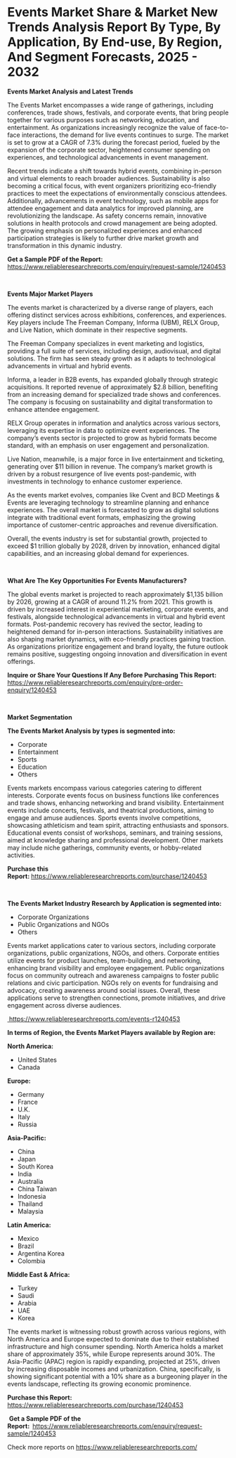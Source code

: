 <p><h1>Events Market Share & Market New Trends Analysis Report By Type, By Application, By End-use, By Region, And Segment Forecasts, 2025 - 2032</h1></p><p><strong>Events Market Analysis and Latest Trends</strong></p>
<p><p>The Events Market encompasses a wide range of gatherings, including conferences, trade shows, festivals, and corporate events, that bring people together for various purposes such as networking, education, and entertainment. As organizations increasingly recognize the value of face-to-face interactions, the demand for live events continues to surge. The market is set to grow at a CAGR of 7.3% during the forecast period, fueled by the expansion of the corporate sector, heightened consumer spending on experiences, and technological advancements in event management.</p><p>Recent trends indicate a shift towards hybrid events, combining in-person and virtual elements to reach broader audiences. Sustainability is also becoming a critical focus, with event organizers prioritizing eco-friendly practices to meet the expectations of environmentally conscious attendees. Additionally, advancements in event technology, such as mobile apps for attendee engagement and data analytics for improved planning, are revolutionizing the landscape. As safety concerns remain, innovative solutions in health protocols and crowd management are being adopted. The growing emphasis on personalized experiences and enhanced participation strategies is likely to further drive market growth and transformation in this dynamic industry.</p></p>
<p><strong>Get a Sample PDF of the Report:&nbsp;</strong> <a href="https://www.reliableresearchreports.com/enquiry/request-sample/1240453?utm_campaign=3257&utm_medium=2&utm_source=Github&utm_content=ia&utm_term=10032025&utm_id=events">https://www.reliableresearchreports.com/enquiry/request-sample/1240453</a></p>
<p>&nbsp;</p>
<p><strong>Events Major Market Players</strong></p>
<p><p>The events market is characterized by a diverse range of players, each offering distinct services across exhibitions, conferences, and experiences. Key players include The Freeman Company, Informa (UBM), RELX Group, and Live Nation, which dominate in their respective segments.</p><p>The Freeman Company specializes in event marketing and logistics, providing a full suite of services, including design, audiovisual, and digital solutions. The firm has seen steady growth as it adapts to technological advancements in virtual and hybrid events. </p><p>Informa, a leader in B2B events, has expanded globally through strategic acquisitions. It reported revenue of approximately $2.8 billion, benefiting from an increasing demand for specialized trade shows and conferences. The company is focusing on sustainability and digital transformation to enhance attendee engagement.</p><p>RELX Group operates in information and analytics across various sectors, leveraging its expertise in data to optimize event experiences. The company’s events sector is projected to grow as hybrid formats become standard, with an emphasis on user engagement and personalization.</p><p>Live Nation, meanwhile, is a major force in live entertainment and ticketing, generating over $11 billion in revenue. The company’s market growth is driven by a robust resurgence of live events post-pandemic, with investments in technology to enhance customer experience.</p><p>As the events market evolves, companies like Cvent and BCD Meetings & Events are leveraging technology to streamline planning and enhance experiences. The overall market is forecasted to grow as digital solutions integrate with traditional event formats, emphasizing the growing importance of customer-centric approaches and revenue diversification.</p><p>Overall, the events industry is set for substantial growth, projected to exceed $1 trillion globally by 2028, driven by innovation, enhanced digital capabilities, and an increasing global demand for experiences.</p></p>
<p>&nbsp;</p>
<p><strong>What Are The Key Opportunities For Events Manufacturers?</strong></p>
<p><p>The global events market is projected to reach approximately $1,135 billion by 2026, growing at a CAGR of around 11.2% from 2021. This growth is driven by increased interest in experiential marketing, corporate events, and festivals, alongside technological advancements in virtual and hybrid event formats. Post-pandemic recovery has revived the sector, leading to heightened demand for in-person interactions. Sustainability initiatives are also shaping market dynamics, with eco-friendly practices gaining traction. As organizations prioritize engagement and brand loyalty, the future outlook remains positive, suggesting ongoing innovation and diversification in event offerings.</p></p>
<p><strong>Inquire or Share Your Questions If Any Before Purchasing This Report:</strong> <a href="https://www.reliableresearchreports.com/enquiry/pre-order-enquiry/1240453?utm_campaign=3257&utm_medium=2&utm_source=Github&utm_content=ia&utm_term=10032025&utm_id=events">https://www.reliableresearchreports.com/enquiry/pre-order-enquiry/1240453</a></p>
<p>&nbsp;</p>
<p><strong>Market Segmentation</strong></p>
<p><strong>The Events Market Analysis by types is segmented into:</strong></p>
<p><ul><li>Corporate</li><li>Entertainment</li><li>Sports</li><li>Education</li><li>Others</li></ul></p>
<p><p>Events markets encompass various categories catering to different interests. Corporate events focus on business functions like conferences and trade shows, enhancing networking and brand visibility. Entertainment events include concerts, festivals, and theatrical productions, aiming to engage and amuse audiences. Sports events involve competitions, showcasing athleticism and team spirit, attracting enthusiasts and sponsors. Educational events consist of workshops, seminars, and training sessions, aimed at knowledge sharing and professional development. Other markets may include niche gatherings, community events, or hobby-related activities.</p></p>
<p><strong>Purchase this Report:&nbsp;</strong><a href="https://www.reliableresearchreports.com/purchase/1240453?utm_campaign=3257&utm_medium=2&utm_source=Github&utm_content=ia&utm_term=10032025&utm_id=events">https://www.reliableresearchreports.com/purchase/1240453</a></p>
<p>&nbsp;</p>
<p><strong>The Events Market Industry Research by Application is segmented into:</strong></p>
<p><ul><li>Corporate Organizations</li><li>Public Organizations and NGOs</li><li>Others</li></ul></p>
<p><p>Events market applications cater to various sectors, including corporate organizations, public organizations, NGOs, and others. Corporate entities utilize events for product launches, team-building, and networking, enhancing brand visibility and employee engagement. Public organizations focus on community outreach and awareness campaigns to foster public relations and civic participation. NGOs rely on events for fundraising and advocacy, creating awareness around social issues. Overall, these applications serve to strengthen connections, promote initiatives, and drive engagement across diverse audiences.</p></p>
<p><a href="https://www.reliableresearchreports.com/events-r1240453?utm_campaign=3257&utm_medium=2&utm_source=Github&utm_content=ia&utm_term=10032025&utm_id=events">&nbsp;https://www.reliableresearchreports.com/events-r1240453</a></p>
<p><strong>In terms of Region, the Events Market Players available by Region are:</strong></p>
<p>
    <p> <strong> North America: </strong>
        <ul>
            <li>United States</li>
            <li>Canada</li>
        </ul>
        </p> 
    <p> <strong> Europe: </strong>
        <ul>
            <li>Germany</li>
            <li>France</li>
            <li>U.K.</li>
            <li>Italy</li>
            <li>Russia</li>
        </ul>
        </p> 
    <p> <strong> Asia-Pacific: </strong>
        <ul>
            <li>China</li>
            <li>Japan</li>
            <li>South Korea</li>
            <li>India</li>
            <li>Australia</li>
            <li>China Taiwan</li>
            <li>Indonesia</li>
            <li>Thailand</li>
            <li>Malaysia</li>
        </ul>
        </p> 
    <p> <strong> Latin America: </strong>
        <ul>
            <li>Mexico</li>
            <li>Brazil</li>
            <li>Argentina Korea</li>
            <li>Colombia</li>
        </ul>
        </p> 
    <p> <strong> Middle East & Africa: </strong>
        <ul>
            <li>Turkey</li>
            <li>Saudi</li>
            <li>Arabia</li>
            <li>UAE</li>
            <li>Korea</li>
        </ul>
    </p>
    </p>
<p><p>The events market is witnessing robust growth across various regions, with North America and Europe expected to dominate due to their established infrastructure and high consumer spending. North America holds a market share of approximately 35%, while Europe represents around 30%. The Asia-Pacific (APAC) region is rapidly expanding, projected at 25%, driven by increasing disposable incomes and urbanization. China, specifically, is showing significant potential with a 10% share as a burgeoning player in the events landscape, reflecting its growing economic prominence.</p></p>
<p><strong>Purchase this Report: </strong><a href="https://www.reliableresearchreports.com/purchase/1240453?utm_campaign=3257&utm_medium=2&utm_source=Github&utm_content=ia&utm_term=10032025&utm_id=events">https://www.reliableresearchreports.com/purchase/1240453</a></p>
<p>&nbsp;<strong>Get a Sample PDF of the Report:&nbsp;&nbsp;</strong><a href="https://www.reliableresearchreports.com/enquiry/request-sample/1240453?utm_campaign=3257&utm_medium=2&utm_source=Github&utm_content=ia&utm_term=10032025&utm_id=events">https://www.reliableresearchreports.com/enquiry/request-sample/1240453</a></p>
<p><strong></strong></p>
<p>Check more reports on <a href="https://www.reliableresearchreports.com/?utm_campaign=3257&utm_medium=2&utm_source=Github&utm_content=ia&utm_term=10032025&utm_id=events">https://www.reliableresearchreports.com/</a></p>